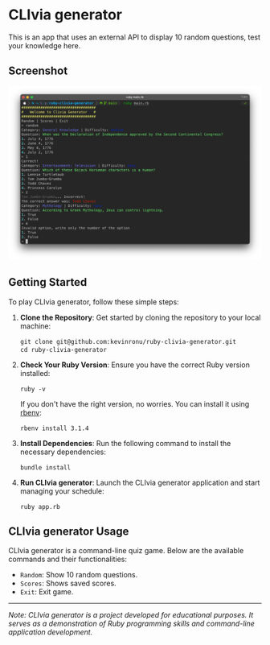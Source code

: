 # CLIvia generator

This is an app that uses an external API to display 10 random questions, test your knowledge here.

## Screenshot

![CLIvia generator Screenshot](https://raw.githubusercontent.com/kevinronu/ruby-clivia-generator/main/screenshot.webp)

## Getting Started

To play CLIvia generator, follow these simple steps:

1. **Clone the Repository**: Get started by cloning the repository to your local machine:

   ```shell
   git clone git@github.com:kevinronu/ruby-clivia-generator.git
   cd ruby-clivia-generator
   ```

2. **Check Your Ruby Version**: Ensure you have the correct Ruby version installed:

   ```shell
   ruby -v
   ```

   If you don't have the right version, no worries. You can install it using [rbenv](https://github.com/rbenv/rbenv):

   ```shell
   rbenv install 3.1.4
   ```

3. **Install Dependencies**: Run the following command to install the necessary dependencies:

   ```shell
   bundle install
   ```

4. **Run CLIvia generator**: Launch the CLIvia generator application and start managing your schedule:

   ```shell
   ruby app.rb
   ```

## CLIvia generator Usage

CLIvia generator is a command-line quiz game. Below are the available commands and their functionalities:

- `Random`: Show 10 random questions.
- `Scores`: Shows saved scores.
- `Exit`: Exit game.

---

_Note: CLIvia generator is a project developed for educational purposes. It serves as a demonstration of Ruby programming skills and command-line application development._
